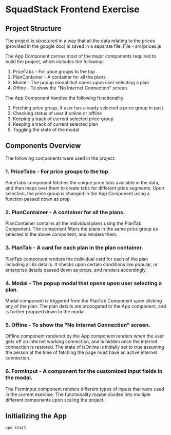 # SquadStack Frontend Exercise

## Project Structure

The project is structured in a way that all the data relating to the prices (provided in the google doc) is saved in a separate file.
File - src/prices.js

The App Component carries most of the major components required to build the project, which includes the following:
1. PriceTabs - For price groups to the top
2. PlanContainer - A container for all the plans
3. Modal - The popup modal that opens upon user selecting a plan
4. Offine - To show the "No Internet Connection" screen.

The App Component handles the following functionality:
1. Fetching price group, if user has already selected a price group in past.
2. Checking status of user if online or offline
3. Keeping a track of current selected price group
4. Keeping a track of current selected plan
5. Toggling the state of the modal

## Components Overview
The following components were used in the project:

### 1. PriceTabs - For price groups to the top.
PriceTabs component fetches the unique price tabs available in the data, and then maps over them to create tabs for different price segments.
Upon selection, the price group is changed in the App Component using a function passed down as prop

### 2. PlanContainer - A container for all the plans.
PlanContainer contains all the individual plans using the PlanTab Component. The component filters the plans in the same price group as selected in the above component, and renders them.

### 3. PlanTab - A card for each plan in the plan container.
PlanTab component renders the individual card for each of the plan including all its details. It checks upon certain conditions like popular, or enterprise details passed down as props, and renders accordingly.

### 4. Modal - The popup modal that opens upon user selecting a plan.
Modal component is triggered from the PlanTab Component upon clicking any of the plan. The plan details are propogated to the App component, and is further propped down to the modal.

### 5. Offine - To show the "No Internet Connection" screen.
Offline component rendered by the App component renders when the user gets off an internet working connection, and is hidden once the internet connection is restored. The state of isOnline is initially set to true assuming the person at the time of fetching the page must have an active internet connection.

### 6. FormInput - A component for the customized input fields in the modal.
The FormInput component renders different types of inputs that were used in the current exercise. The functionality maybe divided into multiple different components upon scaling the project.

## Initializing the App

```npm start```